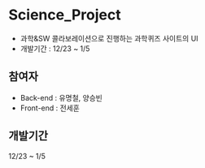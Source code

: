 # Science_Project
- 과학&amp;SW 콜라보레이션으로 진행하는 과학퀴즈 사이트의 UI 
- 개발기간 : 12/23 ~ 1/5
## 참여자
- Back-end : 유명철, 양승빈
- Front-end : 전세훈
## 개발기간
12/23 ~ 1/5

